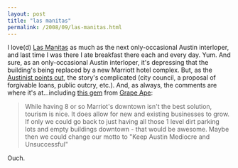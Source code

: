 ```yaml
---
layout: post
title: "las manitas"
permalink: /2008/09/las-manitas.html
---
```


<p>I love(d) <a href="http://flickr.com/search/?q=las%20manitas&amp;w=all">Las Manitas</a> as much as the next only-occasional Austin interloper, and last time I was there I ate breakfast there each and every day.  Yum.  And sure, as an only-occasional Austin interloper, it's depressing that the building's being replaced by a new Marriott hotel complex.  But, as the <a href="http://austinist.com/2008/09/03/las_manitas_closed_forever.php">Austinist points out</a>, the story's complicated (city council, a proposal of forgivable loans, public outcry, etc.).  And, as always, the comments are where it's at...including <a href="http://austinist.com/2008/09/03/las_manitas_closed_forever.php#comment-1453014">this gem</a> from <a href="http://austinist.com/profile/Grape%20Ape">Grape Ape</a>:</p>

<blockquote>
  <p>While having 8 or so Marriot's downtown isn't the best solution, tourism is nice. It does allow for new and existing businesses to grow. If only we could go back to just having all those 1 level dirt parking lots and empty buildings downtown - that would be awesome. Maybe then we could change our motto to "Keep Austin Mediocre and Unsuccessful"</p>
</blockquote>

<p>Ouch.</p>



